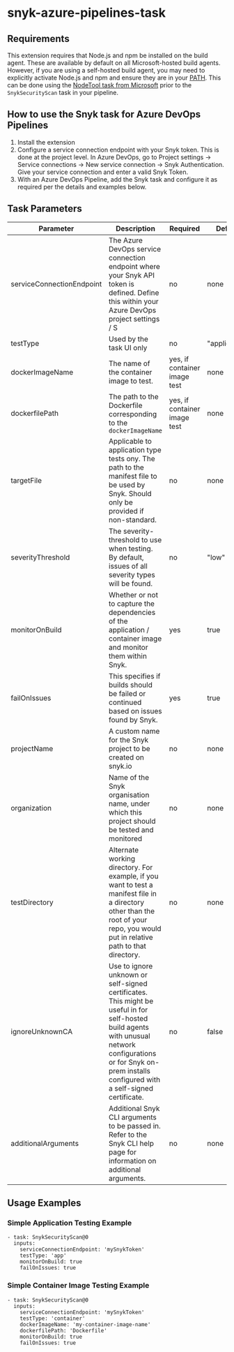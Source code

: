 # snyk-azure-pipelines-task

## Requirements
This extension requires that Node.js and npm be installed on the build agent. These are available by default on all Microsoft-hosted build agents. However, if you are using a self-hosted build agent, you may need to explicitly activate Node.js and npm and ensure they are in your [PATH](https://en.wikipedia.org/wiki/PATH_(variable)). This can be done using the [NodeTool task from Microsoft](https://docs.microsoft.com/en-us/azure/devops/pipelines/tasks/tool/node-js?view=azure-devops) prior to the `SnykSecurityScan` task in your pipeline.

## How to use the Snyk task for Azure DevOps Pipelines
1. Install the extension
2. Configure a service connection endpoint with your Snyk token. This is done at the project level. In Azure DevOps, go to Project settings -> Service connections -> New service connection -> Snyk Authentication. Give your service connection and enter a valid Snyk Token.
3. With an Azure DevOps Pipeline, add the Snyk task and configure it as required per the details and examples below.


## Task Parameters

| Parameter  | Description | Required | Default | Type |
| -----------------|-------------------------------------------------------------------|---------------|---------------|---------------|
| serviceConnectionEndpoint | The Azure DevOps service connection endpoint where your Snyk API token is defined. Define this within your Azure DevOps project settings / S | no | none | String / Azure Service Connection Endpoint of type SnykAuth / Snyk Authentication |
| testType | Used by the task UI only | no | "application" | string: "app" or "container" |
| dockerImageName | The name of the container image to test. | yes, if container image test | none | string |
| dockerfilePath | The path to the Dockerfile corresponding to the `dockerImageName` | yes, if container image test | none | string |
| targetFile | Applicable to application type tests ony. The path to the manifest file to be used by Snyk. Should only be provided if non-standard. | no | none | string |
| severityThreshold | The severity-threshold to use when testing. By default, issues of all severity types will be found. | no | "low" | string: "low" or "medium" or "high" |
| monitorOnBuild | Whether or not to capture the dependencies of the application / container image and monitor them within Snyk. | yes | true | boolean |
| failOnIssues | This specifies if builds should be failed or continued based on issues found by Snyk. | yes | true | boolean |
| projectName | A custom name for the Snyk project to be created on snyk.io | no | none | string |
| organization | Name of the Snyk organisation name, under which this project should be tested and monitored | no | none | string |
| testDirectory | Alternate working directory. For example, if you want to test a manifest file in a directory other than the root of your repo, you would put in relative path to that directory. | no | none | string |
| ignoreUnknownCA | Use to ignore unknown or self-signed certificates. This might be useful in for self-hosted build agents with unusual network configurations or for Snyk on-prem installs configured with a self-signed certificate. | no | false | boolean |
| additionalArguments | Additional Snyk CLI arguments to be passed in. Refer to the Snyk CLI help page for information on additional arguments. | no | none | string |


## Usage Examples

### Simple Application Testing Example
```
- task: SnykSecurityScan@0
  inputs:
    serviceConnectionEndpoint: 'mySnykToken'
    testType: 'app'
    monitorOnBuild: true
    failOnIssues: true
```


### Simple Container Image Testing Example
```
- task: SnykSecurityScan@0
  inputs:
    serviceConnectionEndpoint: 'mySnykToken'
    testType: 'container'
    dockerImageName: 'my-container-image-name'
    dockerfilePath: 'Dockerfile'
    monitorOnBuild: true
    failOnIssues: true
```
